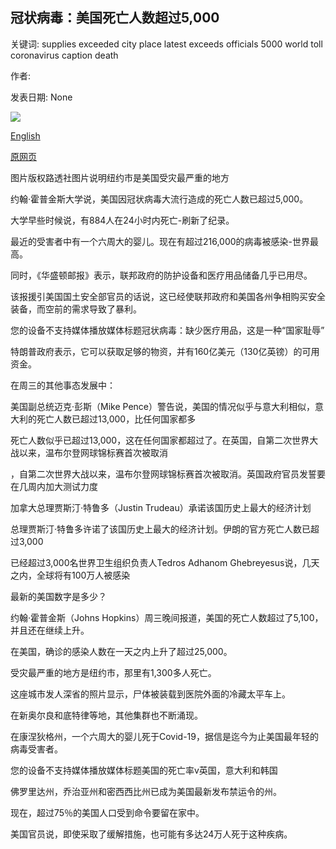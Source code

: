 ## 冠状病毒：美国死亡人数超过5,000

关键词: supplies exceeded city place latest exceeds officials 5000 world toll coronavirus caption death

作者: 

发表日期: None

![](https://ichef.bbci.co.uk/news/1024/branded_news/E061/production/_111514475_cff75d3b-67f6-4c42-a3f7-d33840e43598.jpg)

[English](Coronavirus%3A%20US%20death%20toll%20exceeds%205%2C000.md)

[原网页](https://www.bbc.com/news/world-us-canada-52130939)

图片版权路透社图片说明纽约市是美国受灾最严重的地方

约翰·霍普金斯大学说，美国因冠状病毒大流行造成的死亡人数已超过5,000。

大学早些时候说，有884人在24小时内死亡-刷新了纪录。

最近的受害者中有一个六周大的婴儿。现在有超过216,000的病毒被感染-世界最高。

同时，《华盛顿邮报》表示，联邦政府的防护设备和医疗用品储备几乎已用尽。

该报援引美国国土安全部官员的话说，这已经使联邦政府和美国各州争相购买安全装备，而空前的需求导致了暴利。

您的设备不支持媒体播放媒体标题冠状病毒：缺少医疗用品，这是一种“国家耻辱”

特朗普政府表示，它可以获取足够的物资，并有160亿美元（130亿英镑）的可用资金。

在周三的其他事态发展中：

美国副总统迈克·彭斯（Mike Pence）警告说，美国的情况似乎与意大利相似，意大利的死亡人数已超过13,000，比任何国家都多

死亡人数似乎已超过13,000，这在任何国家都超过了。在英国，自第二次世界大战以来，温布尔登网球锦标赛首次被取消

，自第二次世界大战以来，温布尔登网球锦标赛首次被取消。英国政府官员发誓要在几周内加大测试力度

加拿大总理贾斯汀·特鲁多（Justin Trudeau）承诺该国历史上最大的经济计划

总理贾斯汀·特鲁多许诺了该国历史上最大的经济计划。伊朗的官方死亡人数已超过3,000

已经超过3,000名世界卫生组织负责人Tedros Adhanom Ghebreyesus说，几天之内，全球将有100万人被感染

最新的美国数字是多少？

约翰·霍普金斯（Johns Hopkins）周三晚间报道，美国的死亡人数超过了5,100，并且还在继续上升。

在美国，确诊的感染人数在一天之内上升了超过25,000。

受灾最严重的地方是纽约市，那里有1,300多人死亡。

这座城市发人深省的照片显示，尸体被装载到医院外面的冷藏太平车上。

在新奥尔良和底特律等地，其他集群也不断涌现。

在康涅狄格州，一个六周大的婴儿死于Covid-19，据信是迄今为止美国最年轻的病毒受害者。

您的设备不支持媒体播放媒体标题美国的死亡率v英国，意大利和韩国

佛罗里达州，乔治亚州和密西西比州已成为美国最新发布禁运令的州。

现在，超过75％的美国人口受到命令要留在家中。

美国官员说，即使采取了缓解措施，也可能有多达24万人死于这种疾病。